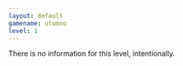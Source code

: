 ```yaml
---
layout: default
gamename: utumno
level: 1
---
```

There is no information for this level, intentionally.
